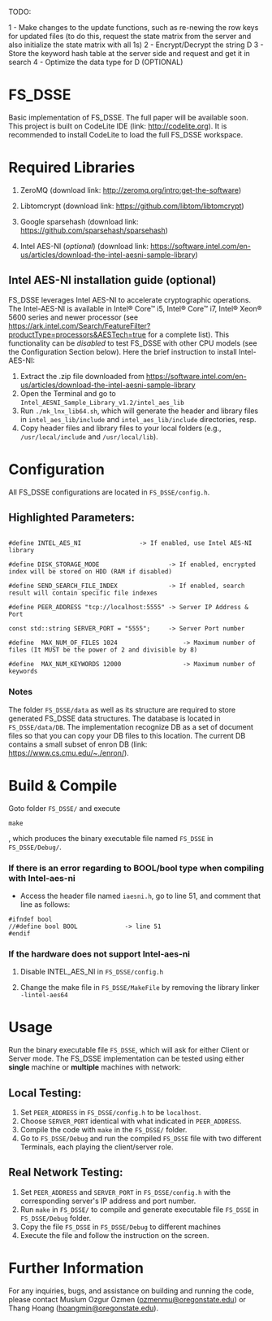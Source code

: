 TODO:

1 - Make changes to the update functions, such as re-newing the row keys for updated files (to do this, request the state matrix from the server and also initialize the state matrix with all 1s)
2 - Encrypt/Decrypt the string D
3 - Store the keyword hash table at the server side and request and get it in search
4 - Optimize the data type for D (OPTIONAL)

# FS_DSSE
Basic implementation of FS_DSSE. The full paper will be available soon. This project is built on CodeLite IDE (link: http://codelite.org). It is recommended to install CodeLite to load the full FS_DSSE workspace. 


# Required Libraries
1. ZeroMQ (download link: http://zeromq.org/intro:get-the-software)

2. Libtomcrypt (download link: https://github.com/libtom/libtomcrypt)

3. Google sparsehash (download link: https://github.com/sparsehash/sparsehash)

4. Intel AES-NI (*optional*) (download link: https://software.intel.com/en-us/articles/download-the-intel-aesni-sample-library)

## Intel AES-NI installation guide (optional)

FS_DSSE leverages Intel AES-NI to accelerate cryptographic operations. The Intel-AES-NI is available in Intel® Core™ i5, Intel® Core™ i7, Intel® Xeon® 5600 series and newer processor (see https://ark.intel.com/Search/FeatureFilter?productType=processors&AESTech=true for a complete list). This functionality can be *disabled* to test FS_DSSE with other CPU models (see the Configuration Section below). Here the brief instruction to install Intel-AES-NI:


1. Extract the .zip file downloaded from https://software.intel.com/en-us/articles/download-the-intel-aesni-sample-library
2. Open the Terminal and go to `Intel_AESNI_Sample_Library_v1.2/intel_aes_lib`
3. Run ``./mk_lnx_lib64.sh``, which will generate the header and library files in `intel_aes_lib/include` and `intel_aes_lib/include` directories, resp.
4. Copy header files and library files to your local folders (e.g., `/usr/local/include` and `/usr/local/lib`).


# Configuration
All FS_DSSE configurations are located in ```FS_DSSE/config.h```. 

## Highlighted Parameters:
```

#define INTEL_AES_NI				-> If enabled, use Intel AES-NI library

#define DISK_STORAGE_MODE            	   	-> If enabled, encrypted index will be stored on HDD (RAM if disabled)
	
#define SEND_SEARCH_FILE_INDEX        		-> If enabled, search result will contain specific file indexes

#define PEER_ADDRESS "tcp://localhost:5555"	-> Server IP Address & Port

const std::string SERVER_PORT = "5555";		-> Server Port number

#define  MAX_NUM_OF_FILES 1024              	-> Maximum number of files (It MUST be the power of 2 and divisible by 8)

#define  MAX_NUM_KEYWORDS 12000             	-> Maximum number of keywords

```

### Notes

The folder ``FS_DSSE/data`` as well as its structure are required to store generated FS_DSSE data structures. The database is located in ``FS_DSSE/data/DB``. The implementation recognize DB as a set of document files so that you can copy your DB files to this location. The current DB contains a small subset of enron DB (link: https://www.cs.cmu.edu/~./enron/).

# Build & Compile
Goto folder ``FS_DSSE/`` and execute
``` 
make
```

, which produces the binary executable file named ```FS_DSSE``` in ``FS_DSSE/Debug/``.

### If there is an error regarding to BOOL/bool type when compiling with Intel-aes-ni

- Access the header file named ``iaesni.h``, go to line 51, and comment that line as follows:

```
#ifndef bool
//#define bool BOOL 			-> line 51
#endif
```

### If the hardware does not support Intel-aes-ni

1. Disable INTEL_AES_NI in ``FS_DSSE/config.h``

2. Change the make file in ``FS_DSSE/MakeFile`` by removing the library linker ``-lintel-aes64`` 



# Usage

Run the binary executable file ```FS_DSSE```, which will ask for either Client or Server mode. The FS_DSSE implementation can be tested using either **single** machine or **multiple** machines with network:


## Local Testing:
1. Set ``PEER_ADDRESS`` in ``FS_DSSE/config.h`` to be ``localhost``. 
2. Choose  ``SERVER_PORT`` identical with what indicated in ``PEER_ADDRESS``. 
3. Compile the code with ``make`` in the ``FS_DSSE/`` folder. 
4. Go to ``FS_DSSE/Debug`` and run the compiled ``FS_DSSE`` file with two different Terminals, each playing the client/server role.

## Real Network Testing:
1. Set ``PEER_ADDRESS`` and  ``SERVER_PORT`` in ``FS_DSSE/config.h`` with the corresponding server's IP address  and port number.
2. Run ``make`` in ``FS_DSSE/`` to compile and generate executable file ``FS_DSSE`` in ``FS_DSSE/Debug`` folder.
3. Copy the file ``FS_DSSE`` in ``FS_DSSE/Debug`` to different machines
4. Execute the file and follow the instruction on the screen.


# Further Information
For any inquiries, bugs, and assistance on building and running the code, please contact Muslum Ozgur Ozmen (ozmenmu@oregonstate.edu) or Thang Hoang (hoangmin@oregonstate.edu).
